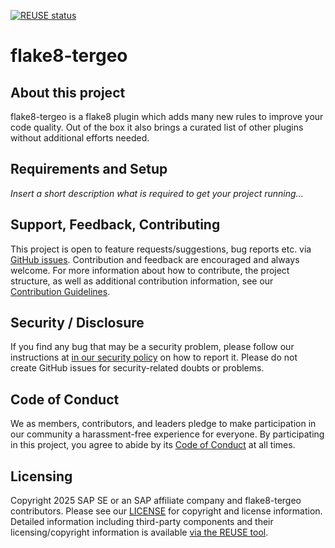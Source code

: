 [![REUSE status](https://api.reuse.software/badge/github.com/SAP/flake8-tergeo)](https://api.reuse.software/info/github.com/SAP/flake8-tergeo)

# flake8-tergeo

## About this project

flake8-tergeo is a flake8 plugin which adds many new rules to improve your code quality. Out of the box it also brings a curated list of other plugins without additional efforts needed.

## Requirements and Setup

*Insert a short description what is required to get your project running...*

## Support, Feedback, Contributing

This project is open to feature requests/suggestions, bug reports etc. via [GitHub issues](https://github.com/SAP/flake8-tergeo/issues). Contribution and feedback are encouraged and always welcome. For more information about how to contribute, the project structure, as well as additional contribution information, see our [Contribution Guidelines](CONTRIBUTING.md).

## Security / Disclosure
If you find any bug that may be a security problem, please follow our instructions at [in our security policy](https://github.com/SAP/flake8-tergeo/security/policy) on how to report it. Please do not create GitHub issues for security-related doubts or problems.

## Code of Conduct

We as members, contributors, and leaders pledge to make participation in our community a harassment-free experience for everyone. By participating in this project, you agree to abide by its [Code of Conduct](https://github.com/SAP/.github/blob/main/CODE_OF_CONDUCT.md) at all times.

## Licensing

Copyright 2025 SAP SE or an SAP affiliate company and flake8-tergeo contributors. Please see our [LICENSE](LICENSE) for copyright and license information. Detailed information including third-party components and their licensing/copyright information is available [via the REUSE tool](https://api.reuse.software/info/github.com/SAP/flake8-tergeo).
